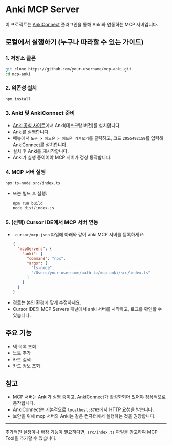 # Anki MCP Server

이 프로젝트는 [AnkiConnect](https://foosoft.net/projects/anki-connect/) 플러그인을 통해 Anki와 연동하는 MCP 서버입니다.

## 로컬에서 실행하기 (누구나 따라할 수 있는 가이드)

### 1. 저장소 클론

```sh
git clone https://github.com/your-username/mcp-anki.git
cd mcp-anki
```

### 2. 의존성 설치

```sh
npm install
```

### 3. Anki 및 AnkiConnect 준비

- [Anki 공식 사이트](https://apps.ankiweb.net/)에서 Anki(데스크탑 버전)를 설치합니다.
- Anki를 실행합니다.
- 메뉴에서 `도구 > 애드온 > 애드온 가져오기`를 클릭하고, 코드 `2055492159`를 입력해 AnkiConnect를 설치합니다.
- 설치 후 Anki를 재시작합니다.
- Anki가 실행 중이어야 MCP 서버가 정상 동작합니다.

### 4. MCP 서버 실행

```sh
npx ts-node src/index.ts
```

- 또는 빌드 후 실행:
  ```sh
  npm run build
  node dist/index.js
  ```

### 5. (선택) Cursor IDE에서 MCP 서버 연동

- `.cursor/mcp.json` 파일에 아래와 같이 anki MCP 서버를 등록하세요:
  ```json
  {
    "mcpServers": {
      "anki": {
        "command": "npx",
        "args": [
          "ts-node",
          "/Users/your-username/path-to/mcp-anki/src/index.ts"
        ]
      }
    }
  }
  ```
- 경로는 본인 환경에 맞게 수정하세요.
- Cursor IDE의 MCP Servers 패널에서 anki 서버를 시작하고, 로그를 확인할 수 있습니다.

## 주요 기능

- 덱 목록 조회
- 노트 추가
- 카드 검색
- 카드 정보 조회

## 참고

- MCP 서버는 Anki가 실행 중이고, AnkiConnect가 활성화되어 있어야 정상적으로 동작합니다.
- AnkiConnect는 기본적으로 `localhost:8765`에서 HTTP 요청을 받습니다.
- 보안을 위해 mcp 서버와 Anki는 같은 컴퓨터에서 실행하는 것을 권장합니다.

---

추가적인 설정이나 확장 기능이 필요하다면, `src/index.ts` 파일을 참고하여 MCP Tool을 추가할 수 있습니다.
